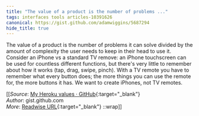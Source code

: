 ```yaml
---
title: "The value of a product is the number of problems ..."
tags: interfaces tools articles-10391626
canonical: https://gist.github.com/adamwiggins/5687294
hide_title: true
---
```


The value of a product is the number of problems it can solve divided by the amount of complexity the user needs to keep in their head to use it. Consider an iPhone vs a standard TV remove: an iPhone touchscreen can be used for countless different functions, but there's very little to remember about how it works (tap, drag, swipe, pinch). With a TV remote you have to remember what every button does; the more things you can use the remote for, the more buttons it has. We want to create iPhones, not TV remotes.


[[_Source_: [My Heroku values · GitHub](https://gist.github.com/adamwiggins/5687294){:target="_blank"}<br>
_Author_: gist.github.com<br>
_More_: [Readwise URL](https://readwise.io/open/212473791){:target="_blank"}
::wrap]]
